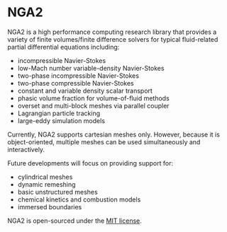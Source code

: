 # NGA2

NGA2 is a high performance computing research library that provides a variety of finite volumes/finite difference solvers for typical fluid-related partial differential equations including:
- incompressible Navier-Stokes
- low-Mach number variable-density Navier-Stokes
- two-phase incompressible Navier-Stokes
- two-phase compressible Navier-Stokes
- constant and variable density scalar transport
- phasic volume fraction for volume-of-fluid methods
- overset and multi-block meshes via parallel coupler
- Lagrangian particle tracking
- large-eddy simulation models


Currently, NGA2 supports cartesian meshes only. However, because it is object-oriented, multiple meshes can be used simultaneously and interactively.

Future developments will focus on providing support for:
- cylindrical meshes
- dynamic remeshing
- basic unstructured meshes
- chemical kinetics and combustion models
- immersed boundaries

NGA2 is open-sourced under the [MIT license](./LICENSE).
